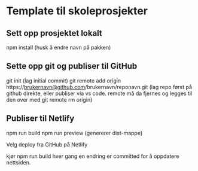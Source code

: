# Template til skoleprosjekter

## Sett opp prosjektet lokalt

npm install (husk å endre navn på pakken)

## Sette opp git og publiser til GitHub

git init
(lag initial commit)
git remote add origin https://brukernavn@github.com/brukernavn/reponavn.git
(lag repo først på github direkte, eller publiser via vs code. remote må da fjernes og legges til den over med git remote rm origin)

## Publiser til Netlify

npm run build
npm run preview
(genererer dist-mappe)

Velg deploy fra GitHub på Netlify

kjør npm run build hver gang en endring er committed for å oppdatere nettsiden.